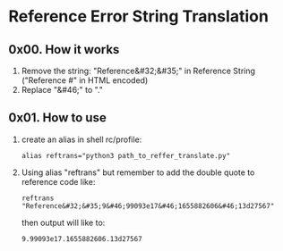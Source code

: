 # Reference Error String Translation

## 0x00. How it works

1. Remove the string: "Reference\&\#32;\&\#35;" in Reference String ("Reference #" in HTML encoded)
2. Replace "\&\#46;" to "."

## 0x01. How to use

1. create an alias in shell rc/profile:

    ``` shell
    alias reftrans="python3 path_to_reffer_translate.py"
    ```

2. Using alias "reftrans" but remember to add the double quote to reference code like:

    ``` shell
    reftrans "Reference&#32;&#35;9&#46;99093e17&#46;1655882606&#46;13d27567"
    ```

    then output will like to:

    ``` shell
    9.99093e17.1655882606.13d27567
    ```
